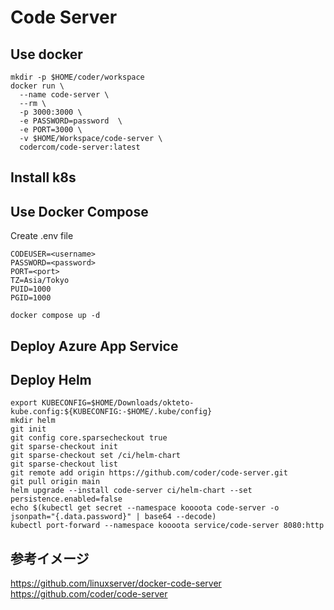 # Code Server

## Use docker
```
mkdir -p $HOME/coder/workspace
docker run \
  --name code-server \
  --rm \
  -p 3000:3000 \
  -e PASSWORD=password  \
  -e PORT=3000 \
  -v $HOME/Workspace/code-server \
  codercom/code-server:latest
```

## Install k8s

## Use Docker Compose
Create .env file
```
CODEUSER=<username>
PASSWORD=<password>
PORT=<port>
TZ=Asia/Tokyo
PUID=1000
PGID=1000
```

```
docker compose up -d
```

## Deploy Azure App Service


## Deploy Helm
```
export KUBECONFIG=$HOME/Downloads/okteto-kube.config:${KUBECONFIG:-$HOME/.kube/config}
mkdir helm
git init
git config core.sparsecheckout true
git sparse-checkout init
git sparse-checkout set /ci/helm-chart
git sparse-checkout list
git remote add origin https://github.com/coder/code-server.git
git pull origin main
helm upgrade --install code-server ci/helm-chart --set persistence.enabled=false
echo $(kubectl get secret --namespace koooota code-server -o jsonpath="{.data.password}" | base64 --decode)
kubectl port-forward --namespace koooota service/code-server 8080:http
```

## 参考イメージ
https://github.com/linuxserver/docker-code-server
https://github.com/coder/code-server
